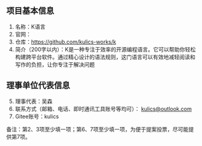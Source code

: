 ## 项目基本信息
1. 名称：K语言
2. 官网：
3. 仓库：https://github.com/kulics-works/k
4. 简介（200字以内）：K是一种专注于效率的开源编程语言。它可以帮助你轻松构建跨平台软件。通过精心设计的语法规则，这门语言可以有效地减轻阅读和写作的负担，让你专注于解决问题

## 理事单位代表信息
5. 理事代表：吴森
6. 联系方式（邮箱、电话、即时通讯工具账号等均可）： kulics@outlook.com
7. Gitee账号：kulics

备注：第2、3项至少填一项；第6、7项至少填一项，为便于提案投票，尽可能提供第7项。
